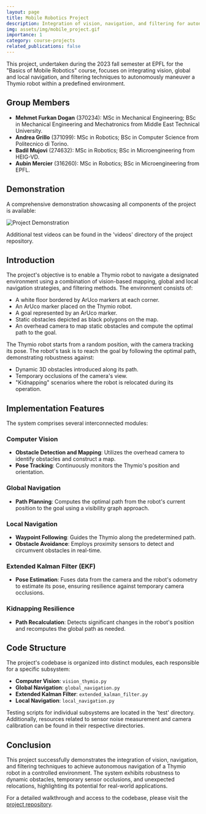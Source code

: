 ```yaml
---
layout: page
title: Mobile Robotics Project
description: Integration of vision, navigation, and filtering for autonomous Thymio robot navigation.
img: assets/img/mobile_project.gif
importance: 1
category: course-projects
related_publications: false
---
```


This project, undertaken during the 2023 fall semester at EPFL for the "Basics of Mobile Robotics" course, focuses on integrating vision, global and local navigation, and filtering techniques to autonomously maneuver a Thymio robot within a predefined environment.

## Group Members

- **Mehmet Furkan Dogan** (370234): MSc in Mechanical Engineering; BSc in Mechanical Engineering and Mechatronics from Middle East Technical University.
- **Andrea Grillo** (371099): MSc in Robotics; BSc in Computer Science from Politecnico di Torino.
- **Badil Mujovi** (274632): MSc in Robotics; BSc in Microengineering from HEIG-VD.
- **Aubin Mercier** (316260): MSc in Robotics; BSc in Microengineering from EPFL.

## Demonstration

A comprehensive demonstration showcasing all components of the project is available:

![Project Demonstration](assets/img/thymio_demo.jpg)

Additional test videos can be found in the 'videos' directory of the project repository.

## Introduction

The project's objective is to enable a Thymio robot to navigate a designated environment using a combination of vision-based mapping, global and local navigation strategies, and filtering methods. The environment consists of:

- A white floor bordered by ArUco markers at each corner.
- An ArUco marker placed on the Thymio robot.
- A goal represented by an ArUco marker.
- Static obstacles depicted as black polygons on the map.
- An overhead camera to map static obstacles and compute the optimal path to the goal.

The Thymio robot starts from a random position, with the camera tracking its pose. The robot's task is to reach the goal by following the optimal path, demonstrating robustness against:

- Dynamic 3D obstacles introduced along its path.
- Temporary occlusions of the camera's view.
- "Kidnapping" scenarios where the robot is relocated during its operation.

## Implementation Features

The system comprises several interconnected modules:

### Computer Vision

- **Obstacle Detection and Mapping**: Utilizes the overhead camera to identify obstacles and construct a map.
- **Pose Tracking**: Continuously monitors the Thymio's position and orientation.

### Global Navigation

- **Path Planning**: Computes the optimal path from the robot's current position to the goal using a visibility graph approach.

### Local Navigation

- **Waypoint Following**: Guides the Thymio along the predetermined path.
- **Obstacle Avoidance**: Employs proximity sensors to detect and circumvent obstacles in real-time.

### Extended Kalman Filter (EKF)

- **Pose Estimation**: Fuses data from the camera and the robot's odometry to estimate its pose, ensuring resilience against temporary camera occlusions.

### Kidnapping Resilience

- **Path Recalculation**: Detects significant changes in the robot's position and recomputes the global path as needed.

## Code Structure

The project's codebase is organized into distinct modules, each responsible for a specific subsystem:

- **Computer Vision**: `vision_thymio.py`
- **Global Navigation**: `global_navigation.py`
- **Extended Kalman Filter**: `extended_kalman_filter.py`
- **Local Navigation**: `local_navigation.py`

Testing scripts for individual subsystems are located in the 'test' directory. Additionally, resources related to sensor noise measurement and camera calibration can be found in their respective directories.

## Conclusion

This project successfully demonstrates the integration of vision, navigation, and filtering techniques to achieve autonomous navigation of a Thymio robot in a controlled environment. The system exhibits robustness to dynamic obstacles, temporary sensor occlusions, and unexpected relocations, highlighting its potential for real-world applications.

For a detailed walkthrough and access to the codebase, please visit the [project repository](https://github.com/grilloandrea6/mobile-robotics-project).

